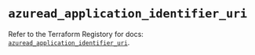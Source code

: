 # `azuread_application_identifier_uri`

Refer to the Terraform Registory for docs: [`azuread_application_identifier_uri`](https://registry.terraform.io/providers/hashicorp/azuread/2.47.0/docs/resources/application_identifier_uri).
